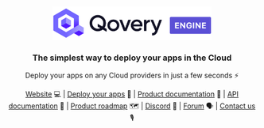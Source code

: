 <p align="center">
  <a href="https://www.qovery.com">
    <img src="https://raw.githubusercontent.com/Qovery/public-resources/master/qovery-engine-logo.svg" width="318px" alt="Qovery logo" />
  </a>
</p>
<h3 align="center">The simplest way to deploy your apps in the Cloud</h3>
<p align="center">Deploy your apps on any Cloud providers in just a few seconds ⚡</p>

<p align="center">
<a href="https://www.qovery.com">Website</a> 💻
|
<a href="https://console.qovery.com">Deploy your apps</a> 🚀
|
<a href="https://hub.qovery.com">Product documentation</a> 📗
|
<a href="https://api-doc.qovery.com">API documentation</a> 📘
|
<a href="https://roadmap.qovery.com">Product roadmap</a> 🗺
|
<a href="https://discord.qovery.com">Discord</a> 💬
|
<a href="https://discuss.qovery.com">Forum</a> 🗣
|
<a href="https://www.qovery.com/contact">Contact us</a> 🎙
</p>
